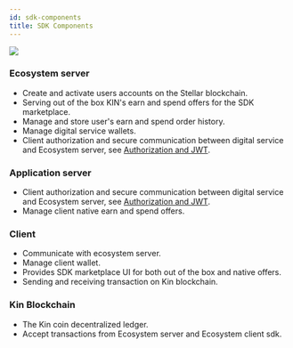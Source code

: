 ```yaml
---
id: sdk-components
title: SDK Components
---
```


![](/kin-ecosystem-sdk-docs/img/sdk_components.png)

### Ecosystem server

* Create and activate users accounts on the Stellar blockchain.
* Serving out of the box KIN's earn and spend offers for the SDK marketplace.
* Manage and store user's earn and spend order history.
* Manage digital service wallets.
* Client authorization and secure communication between digital service and Ecosystem server, see [Authorization and JWT](jwt.md).

### Application server

* Client authorization and secure communication between digital service and Ecosystem server, see [Authorization and JWT](jwt.md).
* Manage client native earn and spend offers.

### Client

* Communicate with ecosystem server.
* Manage client wallet.
* Provides SDK marketplace UI for both out of the box and native offers.
* Sending and receiving transaction on Kin blockchain.

### Kin Blockchain

* The Kin coin decentralized ledger.
* Accept transactions from Ecosystem server and Ecosystem client sdk.
